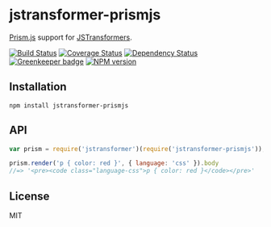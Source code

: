 # jstransformer-prismjs

[Prism.js](http://prismjs.com) support for [JSTransformers](http://github.com/jstransformers).

[![Build Status](https://img.shields.io/travis/jstransformers/jstransformer-prismjs/master.svg)](https://travis-ci.org/jstransformers/jstransformer-prismjs)
[![Coverage Status](https://img.shields.io/codecov/c/github/jstransformers/jstransformer-prismjs/master.svg)](https://codecov.io/gh/jstransformers/jstransformer-prismjs)
[![Dependency Status](https://img.shields.io/david/jstransformers/jstransformer-prismjs/master.svg)](http://david-dm.org/jstransformers/jstransformer-prismjs)
[![Greenkeeper badge](https://badges.greenkeeper.io/jstransformers/jstransformer-prismjs.svg)](https://greenkeeper.io/)
[![NPM version](https://img.shields.io/npm/v/jstransformer-prismjs.svg)](https://www.npmjs.org/package/jstransformer-prismjs)

## Installation

    npm install jstransformer-prismjs

## API

```js
var prism = require('jstransformer')(require('jstransformer-prismjs'));

prism.render('p { color: red }', { language: 'css' }).body
//=> '<pre><code class="language-css">p { color: red }</code></pre>'
```

## License

MIT

